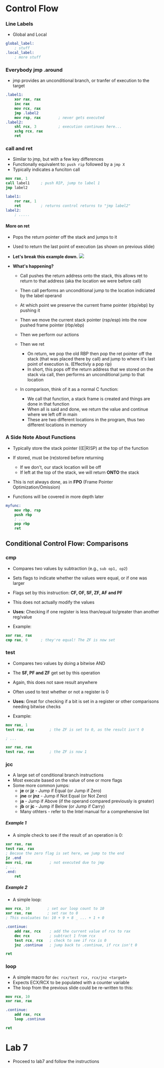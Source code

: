 # Control Flow

### Line Labels

* Global and Local

```nasm
global_label:
    ; stuff
.local_label:
    ; more stuff
```

### Everybody jmp .around

* jmp provides an unconditional branch, or tranfer of execution to the target

```nasm
.label1:
    xor rax, rax
    inc rax
    mov rcx, rax
    jmp .label2
    mov rsp, rax        ; never gets executed
.label2:
    shl rcx, 3          ; execution continues here...
    xchg rcx, rax
    ret
```

### call and ret

* Similar to jmp, but with a few key differences
* Functionally equivalent to: `push rip` followed by a `jmp X`
* Typically indicates a funciton call

```nasm
mov rax, 1
call label1     ; push RIP, jump to label 1
jmp label2

label1:
    ror rax, 1
    ret         ; returns control returns to "jmp label2"
label2:
    ; .....
```

#### More on ret

* Pops the return pointer off the stack and jumps to it
* Used to return the last point of execution (as shown on previous slide)

* **Let's break this example down.**
![](/imgs/crazy_stack.png)

* **What's happening?**
    * Call pushes the return address onto the stack, this allows ret to return to that address (aka the location we were before call)
    * Then call performs an unconditional jump to the location indiciated by the label operand
    * At which point we preserve the current frame pointer (rbp/ebp) by pushing it
    * Then we move the current stack pointer (rsp/esp) into the now pushed frame pointer (rbp/ebp)
    * Then we perform our actions
    * Then we ret
        * On return, we pop the old RBP then pop the ret pointer off the stack (that was placed there by call) and jump to where it's last point of execution is. (Effectivly a pop rip)
        * In short, this pops off the return address that we stored on the stack via call, then performs an unconditional jump to that location

    * In comparison, think of it as a normal C function:
        * We call that function, a stack frame is created and things are done in that function
        * When all is said and done, we return the value and continue where we left off in main
        * These are two different locations in the program, thus two different locations in memory

### A Side Note About Functions

* Typically store the stack pointer ((E|R)SP) at the top of the function
* If stored, must be (re)stored before returning
    * If we don't, our stack location will be off
    * If left at the top of the stack, we will return **ONTO** the stack
* This is not always done, as in **FPO** (Frame Pointer Optimization/Omission)
  
* Functions will be covered in more depth later

```nasm
myfunc:
    mov rbp, rsp
    push rbp
    ; ...
    pop rbp
    ret
```

## Conditional Control Flow: Comparisons

### cmp

* Compares two values by subtraction (e.g., `sub op1, op2`)
* Sets flags to indicate whether the values were equal, or if one was larger
* Flags set by this instruction: **CF, OF, SF, ZF, AF and PF**
* This does not actually modify the values
* **Uses:** Checking if one register is less than/equal to/greater than another reg/value

* Example:

```nasm
xor rax, rax
cmp rax, 0      ; they're equal! The ZF is now set
```

### test

* Compares two values by doing a bitwise AND
* The **SF, PF and ZF** get set by this operation
* Again, this does not save result anywhere
* Often used to test whether or not a register is 0
* **Uses:** Great for checking if a bit is set in a register or other comparisons needing bitwise checks

* Example:

```nasm
mov rax, 1
test rax, rax       ; the ZF is set to 0, as the result isn't 0

; ...

xor rax, rax
test rax, rax       ; the ZF is now 1
```

### jcc

* A large set of conditional branch instructions
* Most execute based on the value of one or more flags
* Some more common jumps:
    * **je** or **jz** - Jump if Equal (or Jump if Zero)
    * **jne** or **jnz** - Jump if Not Equal (or Not Zero)
    * **ja** - Jump if Above (if the operand compared previously is greater)
    * **jb** or **jc** - Jump if Below (or Jump if Carry)
    * Many othters - refer to the Intel manual for a comprehensive list

##### Example 1

* A simple check to see if the result of an operation is 0:

```nasm
xor rax, rax
test rax, rax
; Becase the zero flag is set here, we jump to the end
jz .end
mov rsi, rax        ; not executed due to jmp
; ...
.end:
    ret
```

##### Example 2

* A simple loop:

```nasm
mov rcx, 10        ; set our loop count to 10
xor rax, rax       ; set rax to 0
; This evaluates to: 10 + 9 + 8 _ ... + 1 + 0

.continue:
    add rax, rcx    ; add the current value of rcx to rax
    dec rcx         ; subtract 1 from rcx
    test rcx, rcx   ; check to see if rcx is 0
    jnz .continue   ; jump back to .continue, if rcx isn't 0

ret
```

### loop

* A simple macro for `dec rcx/test rcx, rcx/jnz <target>`
* Expects ECX/RCX to be populated with a counter variable
* The loop from the previous slide could be re-written to this:

```nasm
mov rcx, 10
xor rax, rax

.continue: 
    add rax, rcx
    loop .continue

ret
```


# Lab 7

* Proceed to lab7 and follow the instructions
